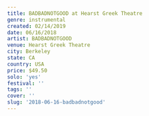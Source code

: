 ```yaml
---
title: BADBADNOTGOOD at Hearst Greek Theatre
genre: instrumental
created: 02/14/2019
date: 06/16/2018
artist: BADBADNOTGOOD
venue: Hearst Greek Theatre
city: Berkeley
state: CA
country: USA
price: $49.50
solo: 'yes'
festival: ''
tags: ''
cover: ''
slug: '2018-06-16-badbadnotgood'
---
```

